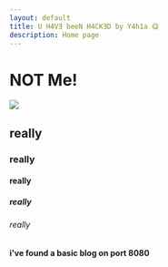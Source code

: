 ```yaml
---
layout: default
title: U H4V∃ beeN H4CK∃D by Y4h1a 😋
description: Home page
---
```

# NOT Me!
![](https://i.ibb.co/7VRm7cM/srrt.png)

## really
### really
#### really
##### really
###### really
 **i've found a basic blog on port 8080**
